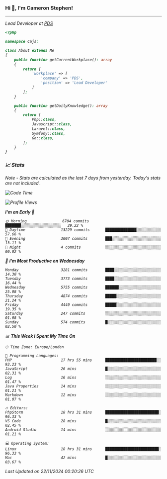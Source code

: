 ### Hi 👋, I'm Cameron Stephen!
<hr>
<p><em>Lead Developer at <a href="https://prindatasolutions.co.uk">PDS</a></p>


```php
<?php

namespace Cajs;

class About extends Me
{
    public function getCurrentWorkplace(): array
    {
        return [
            'workplace' => [
                'company' => 'PDS',
                'position' => 'Lead Developer'
            ]
        ];
    }

    public function getDailyKnowledge(): array
    {
        return [
            Php::class,
            Javascript::class,
            Laravel::class,
            Symfony::class,
            Go::class,
        ];
    }
}
```

### 📈 Stats
<p><em>Note - Stats are calculated as the last 7 days from yesterday. Today's stats are not included.</em></p>


<!--START_SECTION:waka-->
![Code Time](http://img.shields.io/badge/Code%20Time-4%2C071%20hrs%2018%20mins-blue)

![Profile Views](http://img.shields.io/badge/Profile%20Views-0-blue)

**I'm an Early 🐤** 

```text
🌞 Morning                6704 commits        ███████░░░░░░░░░░░░░░░░░░   29.22 % 
🌆 Daytime                13229 commits       ██████████████░░░░░░░░░░░   57.66 % 
🌃 Evening                3007 commits        ███░░░░░░░░░░░░░░░░░░░░░░   13.11 % 
🌙 Night                  4 commits           ░░░░░░░░░░░░░░░░░░░░░░░░░   00.02 % 
```
📅 **I'm Most Productive on Wednesday** 

```text
Monday                   3281 commits        ████░░░░░░░░░░░░░░░░░░░░░   14.30 % 
Tuesday                  3773 commits        ████░░░░░░░░░░░░░░░░░░░░░   16.44 % 
Wednesday                5755 commits        ██████░░░░░░░░░░░░░░░░░░░   25.08 % 
Thursday                 4874 commits        █████░░░░░░░░░░░░░░░░░░░░   21.24 % 
Friday                   4440 commits        █████░░░░░░░░░░░░░░░░░░░░   19.35 % 
Saturday                 247 commits         ░░░░░░░░░░░░░░░░░░░░░░░░░   01.08 % 
Sunday                   574 commits         █░░░░░░░░░░░░░░░░░░░░░░░░   02.50 % 
```


📊 **This Week I Spent My Time On** 

```text
🕑︎ Time Zone: Europe/London

💬 Programming Languages: 
PHP                      17 hrs 55 mins      ███████████████████████░░   93.23 % 
JavaScript               26 mins             █░░░░░░░░░░░░░░░░░░░░░░░░   02.31 % 
Log                      16 mins             ░░░░░░░░░░░░░░░░░░░░░░░░░   01.47 % 
Java Properties          14 mins             ░░░░░░░░░░░░░░░░░░░░░░░░░   01.21 % 
Markdown                 12 mins             ░░░░░░░░░░░░░░░░░░░░░░░░░   01.07 % 

🔥 Editors: 
PhpStorm                 18 hrs 31 mins      ████████████████████████░   96.33 % 
VS Code                  28 mins             █░░░░░░░░░░░░░░░░░░░░░░░░   02.45 % 
Android Studio           14 mins             ░░░░░░░░░░░░░░░░░░░░░░░░░   01.21 % 

💻 Operating System: 
Linux                    18 hrs 31 mins      ████████████████████████░   96.33 % 
Mac                      42 mins             █░░░░░░░░░░░░░░░░░░░░░░░░   03.67 % 
```


 Last Updated on 22/11/2024 00:20:26 UTC
<!--END_SECTION:waka-->
